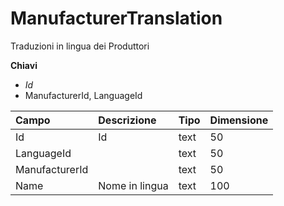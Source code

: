 # ManufacturerTranslation

Traduzioni in lingua dei Produttori

  
 **Chiavi**

* _Id_
* ManufacturerId, LanguageId

| Campo | Descrizione | Tipo | Dimensione |
| :--- | :--- | :--- | :--- |
| Id | Id | text | 50 |
| LanguageId |  | text | 50 |
| ManufacturerId |  | text | 50 |
| Name | Nome in lingua | text | 100 |

